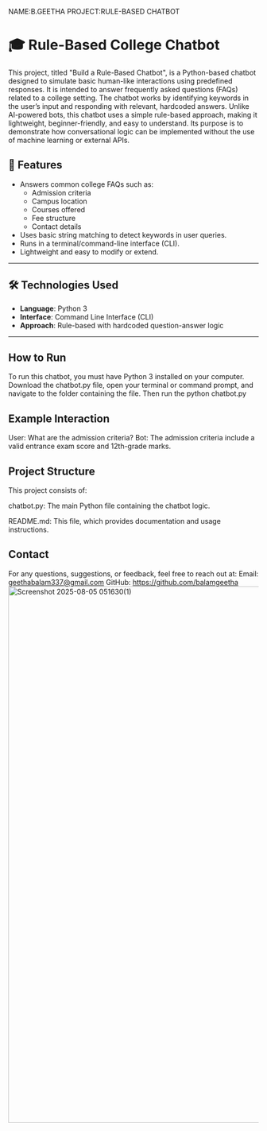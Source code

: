 NAME:B.GEETHA
PROJECT:RULE-BASED CHATBOT


# 🎓 Rule-Based College Chatbot

This project, titled "Build a Rule-Based Chatbot", is a Python-based chatbot designed to simulate basic human-like interactions using predefined responses. It is intended to answer frequently asked questions (FAQs) related to a college setting. The chatbot works by identifying keywords in the user’s input and responding with relevant, hardcoded answers. Unlike AI-powered bots, this chatbot uses a simple rule-based approach, making it lightweight, beginner-friendly, and easy to understand. Its purpose is to demonstrate how conversational logic can be implemented without the use of machine learning or external APIs.

## 📌 Features

- Answers common college FAQs such as:
  - Admission criteria
  - Campus location
  - Courses offered
  - Fee structure
  - Contact details
- Uses basic string matching to detect keywords in user queries.
- Runs in a terminal/command-line interface (CLI).
- Lightweight and easy to modify or extend.

---

## 🛠️ Technologies Used

- **Language**: Python 3  
- **Interface**: Command Line Interface (CLI)  
- **Approach**: Rule-based with hardcoded question-answer logic  

---

## How to Run
To run this chatbot, you must have Python 3 installed on your computer. Download the chatbot.py file, open your terminal or command prompt, and navigate to the folder containing the file. Then run the
python chatbot.py

## Example Interaction
User: What are the admission criteria?
Bot: The admission criteria include a valid entrance exam score and 12th-grade marks.

## Project Structure
This project consists of:

chatbot.py: The main Python file containing the chatbot logic.

README.md: This file, which provides documentation and usage instructions.

## Contact
For any questions, suggestions, or feedback, feel free to reach out at:
Email: geethabalam337@gmail.com
GitHub: https://github.com/balamgeetha<img width="1920" height="1080" alt="Screenshot 2025-08-05 051630(1)" src="https://github.com/user-attachments/assets/c7da327b-68a0-46cc-a7da-7128969911b0" />



